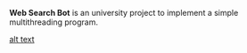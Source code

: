**Web Search Bot** is an university project to implement a simple multithreading program.

[alt text](https://raw.githubusercontent.com/aistis-/WebSearchBot/master/demo.gif "Demo")